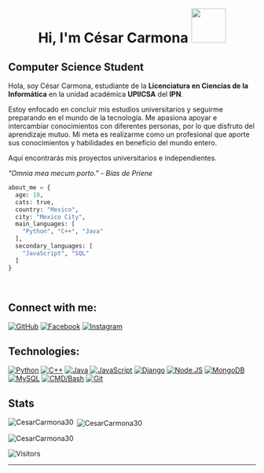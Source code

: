 <h1 align="center">Hi, I'm César Carmona <img src="https://media.giphy.com/media/JvxG1YZ5BcSy1GU0DN/giphy.gif" width="70"></h1>

## Computer Science Student

Hola, soy César Carmona, estudiante de la **Licenciatura en Ciencias de la Informática** en la unidad académica **UPIICSA** del **IPN**.

Estoy enfocado en concluir mis estudios universitarios y seguirme preparando en el mundo de la tecnología. Me apasiona apoyar e intercambiar conocimientos con diferentes personas, por lo que disfruto del aprendizaje mutuo. Mi meta es realizarme como un profesional que aporte sus conocimientos y habilidades en beneficio del mundo entero. 

Aquí encontrarás mis proyectos universitarios e independientes.

*"Omnia mea mecum porto."*
*- Bías de Priene*


```py
about_me = {
  age: 19,
  cats: true,
  country: "Mexico",
  city: "Mexico City", 
  main_languages: [
    "Python", "C++", "Java"
  ],
  secondary_languages: [
    "JavaScript", "SQL"
  ]
}

```
</br>

## Connect with me:
[![GitHub](https://img.shields.io/badge/Github-@CesarCarmona30-6e707e?style=for-the-badge&logo=github&logoColor=white&labelColor=101010)](https://github.com/CesarCarmona30)
[![Facebook](https://img.shields.io/badge/Facebook-@clcg58-3b5998?style=for-the-badge&logo=facebook&logoColor=white&labelColor=101010)](https://facebook.com/clcg58)
[![Instagram](https://img.shields.io/badge/Instagram-@cesar58.js-E4405F?style=for-the-badge&logo=instagram&logoColor=white&labelColor=101010)](https://instagram.com/cesar58.js)

## Technologies:
[![Python](https://img.shields.io/badge/Python-F7DF1E?style=for-the-badge&logo=python&logoColor=white&labelColor=101010)]()
[![C++](https://img.shields.io/badge/C++-00599C?style=for-the-badge&logo=c%2B%2B&logoColor=white&labelColor=101010)]()
[![Java](https://img.shields.io/badge/Java-007396?style=for-the-badge&logo=java&logoColor=8B4513&labelColor=FF0000&color=FF0000)]()
[![JavaScript](https://img.shields.io/badge/JavaScript-F7DF1E?style=for-the-badge&logo=javascript&logoColor=white&labelColor=101010)]()
[![Django](https://img.shields.io/badge/Django-092E20?style=for-the-badge&logo=django&logoColor=white&labelColor=101010)]()
[![Node.JS](https://img.shields.io/badge/Node.JS-339933?style=for-the-badge&logo=node.js&logoColor=white&labelColor=101010)]()
[![MongoDB](https://img.shields.io/badge/MongoDB-47A248?style=for-the-badge&logo=mongodb&logoColor=white&labelColor=101010)]()
[![MySQL](https://img.shields.io/badge/MySQL-4479A1?style=for-the-badge&logo=mysql&logoColor=white&labelColor=101010)]()
[![CMD/Bash](https://img.shields.io/badge/CMD%2FBash-4D4D4D?style=for-the-badge&logo=gnu-bash&logoColor=white)]()
[![Git](https://img.shields.io/badge/Git-F05032?style=for-the-badge&logo=git&logoColor=101010)](https://fontawesome.com/icons/git?f=brands&s=solid)

## Stats
<p><img align="left" src="https://github-readme-stats.vercel.app/api/top-langs?username=CesarCarmona30&show_icons=true&locale=en&layout=compact" alt="CesarCarmona30" /></p>

<p>&nbsp;<img align="center" src="https://github-readme-stats.vercel.app/api?username=CesarCarmona30&show_icons=true&locale=en" alt="CesarCarmona30" /></p>

<p><img align="center" src="https://github-readme-streak-stats.herokuapp.com/?user=CesarCarmona30&" alt="CesarCarmona30" /></p>
     
     
![Visitors](https://visitor-badge.laobi.icu/badge?page_id=CesarCarmona30)     
     
---
